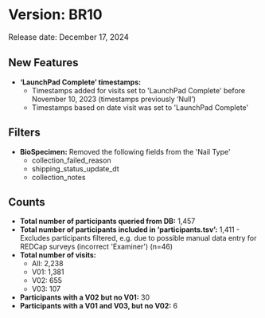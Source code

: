 # Version: BR10
<p style="font-size: 1.1em">Release date: December 17, 2024</p>

## New Features
* **‘LaunchPad Complete’ timestamps:**  
    * Timestamps added for visits set to 'LaunchPad Complete' before November 10, 2023 (timestamps previously ‘Null’)  
    * Timestamps based on date visit was set to 'LaunchPad Complete'

## Filters
* **BioSpecimen:** Removed the following fields from the 'Nail Type'  
    * collection_failed_reason  
    * shipping_status_update_dt  
    * collection_notes

## Counts
* **Total number of participants queried from DB:** 1,457  
* **Total number of participants included in ‘participants.tsv’:** 1,411 - Excludes participants filtered, e.g. due to possible manual data entry for REDCap surveys (incorrect 'Examiner') (n=46)
* **Total number of visits:**   
    * All: 2,238  
    * V01: 1,381  
    * V02: 655  
    * V03: 107  
* **Participants with a V02 but no V01:** 30  
* **Participants with a V01 and V03, but no V02:** 6
